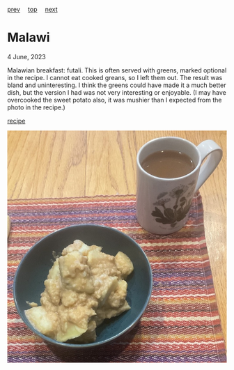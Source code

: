 [prev](madagascar.md)&emsp;
[top](../index.md)&emsp;
[next](malaysia.md)
# Malawi
<meta property="og:image" content="images/malawi.png"/>
4 June, 2023

Malawian breakfast: futali. This is often served with greens, marked
optional in the recipe. I cannot eat cooked greans, so I left them
out. The result was bland and uninteresting. I think the greens could
have made it a much better dish, but the version I had was not very
interesting or enjoyable. (I may have overcooked the sweet potato
also, it was mushier than I expected from the photo in the recipe.)

[recipe](https://afrogistmedia.com/futali-recipe-a-healthy-malawian-breakfast)

![breakfast](images/malawi.jpeg)
